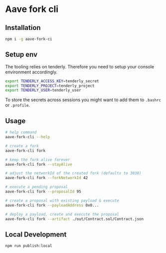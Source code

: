 # Aave fork cli

## Installation

```sh
npm i -g aave-fork-ci
```

## Setup env

The tooling relies on tenderly. Therefore you need to setup your console environment accordingly.

```sh
export TENDERLY_ACCESS_KEY=tenderly_secret
export TENDERLY_PROJECT=tenderly_project
export TENDERLY_USER=tenderly_user
```

To store the secrets across sessions you might want to add them to `.bashrc` or `.profile`.

## Usage

```sh
# help command
aave-fork-cli --help

# create a fork
aave-fork-cli fork

# keep the fork alive forever
aave-fork-cli fork --stayAlive

# adjust the networkId of the created fork (defaults to 3030)
aave-fork-cli fork --forkNetworkId 42

# execute a pending proposal
aave-fork-cli fork --proposalId 95

# create a proposal with existing payload & execute
aave-fork-cli fork --payloadAddress 0x0...

# deploy a payload, create and execute the proposal
aave-fork-cli fork --artifact ./out/Contract.sol/Contract.json
```

## Local Development

```sh
npm run publish:local
```
